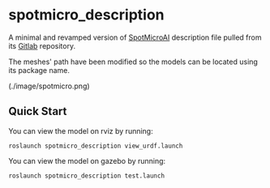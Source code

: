 # spotmicro_description

A minimal and revamped version of [SpotMicroAI](https://spotmicroai.readthedocs.io/en/latest/) description file pulled from its [Gitlab](https://gitlab.com/custom_robots/spotmicroai/simulation) repository.

The meshes' path have been modified so the models can be located using its package name.

(./image/spotmicro.png)

## Quick Start

You can view the model on rviz by running:

    roslaunch spotmicro_description view_urdf.launch

You can view the model on gazebo by running:

    roslaunch spotmicro_description test.launch

